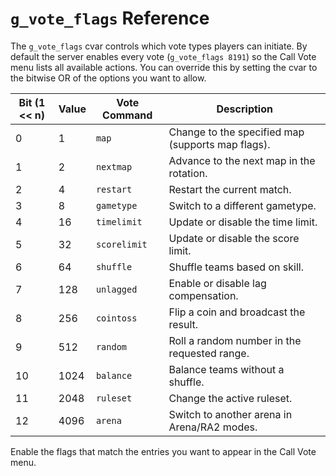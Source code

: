 # `g_vote_flags` Reference

The `g_vote_flags` cvar controls which vote types players can initiate. By
default the server enables every vote (`g_vote_flags 8191`) so the Call Vote menu
lists all available actions. You can override this by setting the cvar to the
bitwise OR of the options you want to allow.

| Bit (1 << n) | Value | Vote Command | Description |
|--------------|-------|--------------|-------------|
| 0            | 1     | `map`        | Change to the specified map (supports map flags). |
| 1            | 2     | `nextmap`    | Advance to the next map in the rotation. |
| 2            | 4     | `restart`    | Restart the current match. |
| 3            | 8     | `gametype`   | Switch to a different gametype. |
| 4            | 16    | `timelimit`  | Update or disable the time limit. |
| 5            | 32    | `scorelimit` | Update or disable the score limit. |
| 6            | 64    | `shuffle`    | Shuffle teams based on skill. |
| 7            | 128   | `unlagged`   | Enable or disable lag compensation. |
| 8            | 256   | `cointoss`   | Flip a coin and broadcast the result. |
| 9            | 512   | `random`     | Roll a random number in the requested range. |
| 10           | 1024  | `balance`    | Balance teams without a shuffle. |
| 11           | 2048  | `ruleset`    | Change the active ruleset. |
| 12           | 4096  | `arena`      | Switch to another arena in Arena/RA2 modes. |

Enable the flags that match the entries you want to appear in the Call Vote menu.
